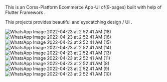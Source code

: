 This is an Corss-Platform Ecommerce App-UI of(9-pages) built with help of Flutter Framework .

This projects  provides beautiful and eyecatching design / UI .



![WhatsApp Image 2022-04-23 at 2 52 41 AM (18)](https://user-images.githubusercontent.com/90970163/164801864-5555ea27-6edd-49f9-a925-5e60fdcd0522.jpeg)
![WhatsApp Image 2022-04-23 at 2 52 41 AM (16)](https://user-images.githubusercontent.com/90970163/164801861-926323c6-253d-4a98-a3bd-122801710299.jpeg)
![WhatsApp Image 2022-04-23 at 2 52 41 AM (15)](https://user-images.githubusercontent.com/90970163/164801859-9419f761-0944-44e8-a94e-20317f2d4a00.jpeg)
![WhatsApp Image 2022-04-23 at 2 52 41 AM (14)](https://user-images.githubusercontent.com/90970163/164801884-3c110e4c-80d6-49fd-8c32-54d3246e9eb1.jpeg)
![WhatsApp Image 2022-04-23 at 2 52 41 AM (13)](https://user-images.githubusercontent.com/90970163/164801877-7bf2c1b0-888e-4d26-9ecd-ff08fdf270eb.jpeg)
![WhatsApp Image 2022-04-23 at 2 52 41 AM (11)](https://user-images.githubusercontent.com/90970163/164801873-b7a14609-6de6-4af5-84f1-649613e361e2.jpeg)
![WhatsApp Image 2022-04-23 at 2 52 41 AM (8)](https://user-images.githubusercontent.com/90970163/164801867-9fd6a397-06d6-465e-ad2b-23fac80d3bf5.jpeg)
![WhatsApp Image 2022-04-23 at 2 52 41 AM (9)](https://user-images.githubusercontent.com/90970163/164801869-4e029f3f-7431-4822-b8bb-39de6661fec1.jpeg)
![WhatsApp Image 2022-04-23 at 2 52 41 AM (10)](https://user-images.githubusercontent.com/90970163/164801870-f4b01746-1f2d-4092-a385-9c98d79c7b5c.jpeg)
